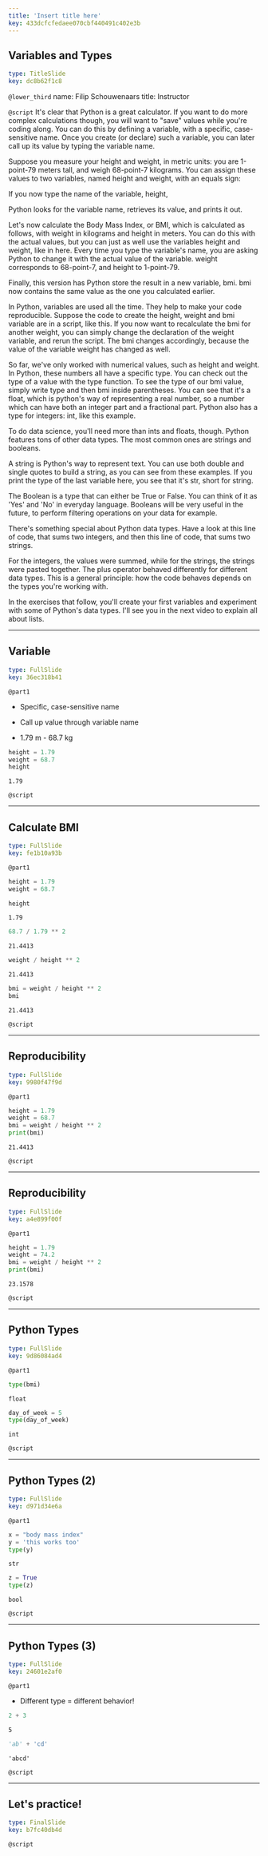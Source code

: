 ```yaml
---
title: 'Insert title here'
key: 433dcfcfedaee070cbf440491c402e3b
---
```


## Variables and Types

```yaml
type: TitleSlide
key: dc8b62f1c8
```

`@lower_third`
name: Filip Schouwenaars
title: Instructor

`@script`
It's clear that Python is a great calculator. If you want to do more complex calculations though, you will want to "save" values while you're coding along. You can do this by defining a variable, with a specific, case-sensitive name. Once you create (or declare) such a variable, you can later call up its value by typing the variable name.

Suppose you measure your height and weight, in metric units: you are 1-point-79 meters tall, and weigh 68-point-7 kilograms. You can assign these values to two variables, named height and weight, with an equals sign:

If you now type the name of the variable, height,

Python looks for the variable name, retrieves its value, and prints it out.

Let's now calculate the Body Mass Index, or BMI, which is calculated as follows, with weight in kilograms and height in meters. You can do this with the actual values, but you can just as well use the variables height and weight, like in here. Every time you type the variable's name, you are asking Python to change it with the actual value of the variable. weight corresponds to 68-point-7, and height to 1-point-79.

Finally, this version has Python store the result in a new variable, bmi. bmi now contains the same value as the one you calculated earlier.

In Python, variables are used all the time. They help to make your code reproducible. Suppose the code to create the height, weight and bmi variable are in a script, like this. If you now want to recalculate the bmi for another weight, you can simply change the declaration of the weight variable, and rerun the script. The bmi changes accordingly, because the value of the variable weight has changed as well.

So far, we've only worked with numerical values, such as height and weight. In Python, these numbers all have a specific type. You can check out the type of a value with the type function. To see the type of our bmi value, simply write type and then bmi inside parentheses. You can see that it's a float, which is python's way of representing a real number, so a number which can have both an integer part and a fractional part. Python also has a type for integers: int, like this example.

To do data science, you'll need more than ints and floats, though. Python features tons of other data types. The most common ones are strings and booleans.

A string is Python's way to represent text. You can use both double and single quotes to build a string, as you can see from these examples. If you print the type of the last variable here, you see that it's str, short for string.

The Boolean is a type that can either be True or False. You can think of it as 'Yes' and 'No' in everyday language. Booleans will be very useful in the future, to perform filtering operations on your data for example.

There's something special about Python data types. Have a look at this line of code, that sums two integers, and then this line of code, that sums two strings.

For the integers, the values were summed, while for the strings, the strings were pasted together. The plus operator behaved differently for different data types. This is a general principle: how the code behaves depends on the types you're working with.

In the exercises that follow, you'll create your first variables and experiment with some of Python's data types. I'll see you in the next video to explain all about lists.

---

## Variable

```yaml
type: FullSlide
key: 36ec318b41
```

`@part1`
- Specific, case-sensitive name

- Call up value through variable name

- 1.79 m - 68.7 kg

```py
height = 1.79
weight = 68.7
height
```

```out
1.79
```

`@script`


---

## Calculate BMI

```yaml
type: FullSlide
key: fe1b10a93b
```

`@part1`
```py
height = 1.79
weight = 68.7
```


```py
height
```

```out
1.79
```

```py
68.7 / 1.79 ** 2
```

```out
21.4413
```

```py
weight / height ** 2
```

```out
21.4413
```

```py
bmi = weight / height ** 2
bmi
```

```out
21.4413
```

`@script`


---

## Reproducibility

```yaml
type: FullSlide
key: 9980f47f9d
```

`@part1`
```py
height = 1.79
weight = 68.7
bmi = weight / height ** 2
print(bmi)
```

```out
21.4413
```

`@script`


---

## Reproducibility

```yaml
type: FullSlide
key: a4e899f00f
```

`@part1`
```py
height = 1.79
weight = 74.2
bmi = weight / height ** 2
print(bmi)
```

```out
23.1578
```

`@script`


---

## Python Types

```yaml
type: FullSlide
key: 9d86084ad4
```

`@part1`
```py
type(bmi)
```

```out
float
```

```py
day_of_week = 5
type(day_of_week)
```

```out
int
```

`@script`


---

## Python Types (2)

```yaml
type: FullSlide
key: d971d34e6a
```

`@part1`
```py
x = "body mass index"
y = 'this works too'
type(y)
```

```out
str
```

```py
z = True
type(z)
```

```out
bool
```

`@script`


---

## Python Types (3)

```yaml
type: FullSlide
key: 24601e2af0
```

`@part1`
- Different type = different behavior!

```py
2 + 3
```

```out
5
```

```py
'ab' + 'cd'
```

```out
'abcd'
```

`@script`


---

## Let's practice!

```yaml
type: FinalSlide
key: b7fc40db4d
```

`@script`
